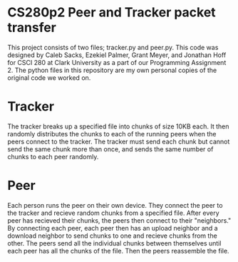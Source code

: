# CS280p2 Peer and Tracker packet transfer

This project consists of two files; tracker.py and peer.py. This code was designed by Caleb Sacks, Ezekiel Palmer, Grant Meyer, and Jonathan Hoff for CSCI 280 at Clark University as a part of our Programming Assignment 2. The python files in this repository are my own personal copies of the original code we worked on.

# Tracker

The tracker breaks up a specified file into chunks of size 10KB each. It then randomly distributes the chunks to each of the running peers when the peers connect to the tracker. The tracker must send each chunk but cannot send the same chunk more than once, and sends the same number of chunks to each peer randomly.

# Peer

Each person runs the peer on their own device. They connect the peer to the tracker and recieve random chunks from a specified file. After every peer has recieved their chunks, the peers then connect to their "neighbors." By connecting each peer, each peer then has an upload neighbor and a download neighbor to send chunks to one and recieve chunks from the other. The peers send all the individual chunks between themselves until each peer has all the chunks of the file. Then the peers reassemble the file.
